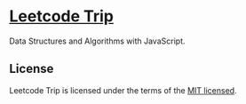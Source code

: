 # [Leetcode Trip](https://algorithm.yanceyleo.com/)

Data Structures and Algorithms with JavaScript.

## License

Leetcode Trip is licensed under the terms of the [MIT licensed](https://opensource.org/licenses/MIT).
